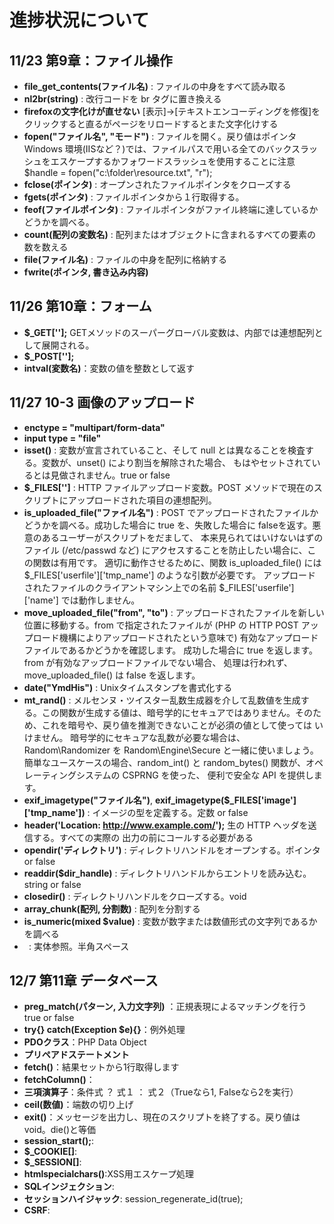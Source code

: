 # 進捗状況について
## 11/23 第9章：ファイル操作
* **file_get_contents(ファイル名)** : ファイルの中身をすべて読み取る
* **nl2br(string)** : 改行コードを br タグに置き換える 
* **firefoxの文字化けが直せない** [表示]→[テキストエンコーディングを修復]をクリックすると直るがページをリロードするとまた文字化けする
* **fopen("ファイル名", "モード")** : ファイルを開く。戻り値はポインタ  
    Windows 環境(IISなど？)では、ファイルパスで用いる全てのバックスラッシュをエスケープするかフォワードスラッシュを使用することに注意
    $handle = fopen("c:\\folder\\resource.txt", "r");
* **fclose(ポインタ)** : オープンされたファイルポインタをクローズする
* **fgets(ポインタ)** : ファイルポインタから１行取得する。
* **feof(ファイルポインタ)** : ファイルポインタがファイル終端に達しているかどうかを調べる。
* **count(配列の変数名)** :  配列またはオブジェクトに含まれるすべての要素の数を数える
* **file(ファイル名)** : ファイルの中身を配列に格納する
* **fwrite(ポインタ, 書き込み内容)**

## 11/26 第10章：フォーム
* **$_GET[''];**
GETメソッドのスーパーグローバル変数は、内部では連想配列として展開される。
* **$_POST[''];**
* **intval(変数名)**：変数の値を整数として返す

## 11/27 10-3 画像のアップロード
* **enctype = "multipart/form-data"**
* **input type = "file"**
* **isset()** : 変数が宣言されていること、そして null とは異なることを検査する。変数が、unset() により割当を解除された場合、 もはやセットされているとは見做されません。true or false
* **$_FILES['']** : HTTP ファイルアップロード変数。POST メソッドで現在のスクリプトにアップロードされた項目の連想配列。
* **is_uploaded_file("ファイル名")** : POST でアップロードされたファイルかどうかを調べる。成功した場合に true を、失敗した場合に falseを返す。悪意のあるユーザーがスクリプトをだまして、 本来見られてはいけないはずのファイル (/etc/passwd など) にアクセスすることを防止したい場合に、この関数は有用です。
適切に動作させるために、関数 is_uploaded_file() には $_FILES['userfile']['tmp_name'] のような引数が必要です。 アップロードされたファイルのクライアントマシン上での名前 $_FILES['userfile']['name'] では動作しません。
* **move_uploaded_file("from", "to")** : アップロードされたファイルを新しい位置に移動する。from で指定されたファイルが (PHP の HTTP POST アップロード機構によりアップロードされたという意味で) 有効なアップロードファイルであるかどうかを確認します。 成功した場合に true を返します。from が有効なアップロードファイルでない場合、 処理は行われず、move_uploaded_file() は false を返します。
* **date("YmdHis")** : Unixタイムスタンプを書式化する
* **mt_rand()** : メルセンヌ・ツイスター乱数生成器を介して乱数値を生成する。この関数が生成する値は、暗号学的にセキュアではありません。そのため、これを暗号や、戻り値を推測できないことが必須の値として使っては いけません。
暗号学的にセキュアな乱数が必要な場合は、Random\Randomizer を Random\Engine\Secure と一緒に使いましょう。簡単なユースケースの場合、random_int() と random_bytes() 関数が、オペレーティングシステムの CSPRNG を使った、 便利で安全な API を提供します。
* **exif_imagetype("ファイル名")**, **exif_imagetype($_FILES['image']['tmp_name'])** : イメージの型を定義する。定数 or false
* **header('Location: http://www.example.com/');** 生の HTTP ヘッダを送信する。すべての実際の 出力の前にコールする必要がある
* **opendir('ディレクトリ')** : ディレクトリハンドルをオープンする。ポインタ or false
* **readdir($dir_handle)** : ディレクトリハンドルからエントリを読み込む。string or false
* **closedir()** : ディレクトリハンドルをクローズする。void
* **array_chunk(配列, 分割数)** : 配列を分割する
* **is_numeric(mixed $value)** : 変数が数字または数値形式の文字列であるかを調べる
* **&nbsp;** : 実体参照。半角スペース

## 12/7 第11章 データベース
* **preg_match(パターン, 入力文字列)** ：正規表現によるマッチングを行う true or false
* **try{} catch(Exception $e){}**：例外処理
* **PDOクラス**：PHP Data Object
* **プリペアドステートメント**
* **fetch()**：結果セットから1行取得します
* **fetchColumn()**：
* **三項演算子**：条件式 ？ 式１ ： 式２（Trueなら1, Falseなら2を実行）
* **ceil(数値)**：端数の切り上げ
* **exit()**：メッセージを出力し、現在のスクリプトを終了する。戻り値はvoid。die()と等価
* **session_start();**: 
* **$_COOKIE[]**: 
* **$_SESSION[]**: 
* **htmlspecialchars()**:XSS用エスケープ処理
* **SQLインジェクション**:
* **セッションハイジャック**: session_regenerate_id(true);
* **CSRF**:
